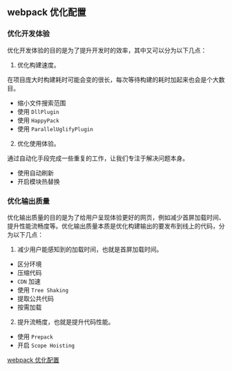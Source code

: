 ## webpack 优化配置

### 优化开发体验

优化开发体验的目的是为了提升开发时的效率，其中又可以分为以下几点：

1. 优化构建速度。

在项目庞大时构建耗时可能会变的很长，每次等待构建的耗时加起来也会是个大数目。

- 缩小文件搜索范围
- 使用 `DllPlugin`
- 使用 `HappyPack`
- 使用 `ParallelUglifyPlugin`

2. 优化使用体验。

通过自动化手段完成一些重复的工作，让我们专注于解决问题本身。

- 使用自动刷新
- 开启模块热替换

### 优化输出质量

优化输出质量的目的是为了给用户呈现体验更好的网页，例如减少首屏加载时间、提升性能流畅度等。优化输出质量本质是优化构建输出的要发布到线上的代码，分为以下几点：

1. 减少用户能感知到的加载时间，也就是首屏加载时间。

- 区分环境
- 压缩代码
- `CDN` 加速
- 使用 `Tree Shaking`
- 提取公共代码
- 按需加载

2. 提升流畅度，也就是提升代码性能。

- 使用 `Prepack`
- 开启 `Scope Hoisting`

[webpack 优化配置](http://webpack.wuhaolin.cn/4%E4%BC%98%E5%8C%96/4-1%E7%BC%A9%E5%B0%8F%E6%96%87%E4%BB%B6%E6%90%9C%E7%B4%A2%E8%8C%83%E5%9B%B4.html)
